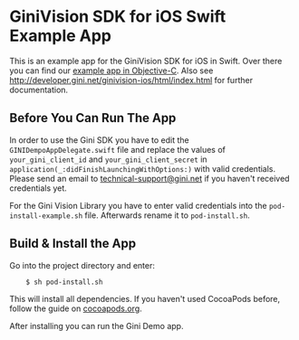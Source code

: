 GiniVision SDK for iOS Swift Example App
========================================

This is an example app for the GiniVision SDK for iOS in Swift.
Over there you can find our [example app in Objective-C](https://github.com/gini/gini-demo-ios/). Also see
http://developer.gini.net/ginivision-ios/html/index.html for further documentation.

Before You Can Run The App
--------------------------

In order to use the Gini SDK you have to edit the ``GINIDempoAppDelegate.swift`` file and replace the values of ``your_gini_client_id`` and ``your_gini_client_secret`` in ``application(_:didFinishLaunchingWithOptions:)`` with valid credentials. Please send an email to technical-support@gini.net if you haven't received credentials yet.

For the Gini Vision Library you have to enter valid credentials into the ``pod-install-example.sh`` file. Afterwards rename it to ``pod-install.sh``.

Build & Install the App
-----------------------

Go into the project directory and enter:

```
	$ sh pod-install.sh
```

This will install all dependencies.
If you haven't used CocoaPods before, follow the guide on [cocoapods.org](https://cocoapods.org/).

After installing you can run the Gini Demo app.

